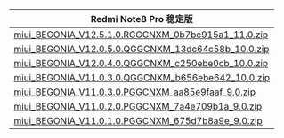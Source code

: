 | Redmi Note8 Pro  稳定版    |
| ---- |
| [miui_BEGONIA_V12.5.1.0.RGGCNXM_0b7bc915a1_11.0.zip](https://hugeota.d.miui.com/V12.5.1.0.RGGCNXM/miui_BEGONIA_V12.5.1.0.RGGCNXM_0b7bc915a1_11.0.zip)    |
| [miui_BEGONIA_V12.0.5.0.QGGCNXM_13dc64c58b_10.0.zip](https://hugeota.d.miui.com/V12.0.5.0.QGGCNXM/miui_BEGONIA_V12.0.5.0.QGGCNXM_13dc64c58b_10.0.zip)    |
| [miui_BEGONIA_V12.0.4.0.QGGCNXM_c250ebe0cb_10.0.zip](https://hugeota.d.miui.com/V12.0.4.0.QGGCNXM/miui_BEGONIA_V12.0.4.0.QGGCNXM_c250ebe0cb_10.0.zip)    |
| [miui_BEGONIA_V11.0.3.0.QGGCNXM_b656ebe642_10.0.zip](https://hugeota.d.miui.com/V11.0.3.0.QGGCNXM/miui_BEGONIA_V11.0.3.0.QGGCNXM_b656ebe642_10.0.zip)    |
| [miui_BEGONIA_V11.0.3.0.PGGCNXM_aa85e9faaf_9.0.zip](https://hugeota.d.miui.com/V11.0.3.0.PGGCNXM/miui_BEGONIA_V11.0.3.0.PGGCNXM_aa85e9faaf_9.0.zip)    |
| [miui_BEGONIA_V11.0.2.0.PGGCNXM_7a4e709b1a_9.0.zip](https://hugeota.d.miui.com/V11.0.2.0.PGGCNXM/miui_BEGONIA_V11.0.2.0.PGGCNXM_7a4e709b1a_9.0.zip)    |
| [miui_BEGONIA_V11.0.1.0.PGGCNXM_675d7b8a9e_9.0.zip](https://hugeota.d.miui.com/V11.0.1.0.PGGCNXM/miui_BEGONIA_V11.0.1.0.PGGCNXM_675d7b8a9e_9.0.zip)    |
